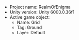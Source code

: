 <!-- UNITY CODE ASSIST INSTRUCTIONS START -->
- Project name: RealmOfEnigma
- Unity version: Unity 6000.0.36f1
- Active game object:
  - Name: Grid
  - Tag: Ground
  - Layer: Default
<!-- UNITY CODE ASSIST INSTRUCTIONS END -->